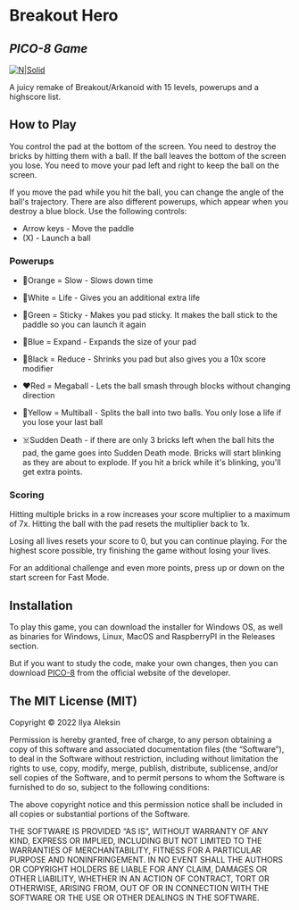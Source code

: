 # Breakout Hero

## _PICO-8 Game_

[![N|Solid](https://i.ibb.co/CvTFFNv/pico8-logo.png)](https://www.lexaloffle.com/pico-8.php)

A juicy remake of Breakout/Arkanoid with 15 levels, powerups and a highscore list.

## How to Play

You control the pad at the bottom of the screen. You need to destroy the bricks by hitting them with a ball. If the ball leaves the bottom of the screen you lose. You need to move your pad left and right to keep the ball on the screen.

If you move the pad while you hit the ball, you can change the angle of the ball's trajectory. There are also different powerups, which appear when you destroy a blue block. Use the following controls:

- Arrow keys - Move the paddle
- (X) - Launch a ball

### Powerups

- 🧡Orange = Slow - Slows down time
- 🤍White = Life - Gives you an additional extra life
- 💚Green = Sticky - Makes you pad sticky. It makes the ball stick to the paddle so you can launch it again
- 💙Blue = Expand - Expands the size of your pad
- 🖤Black = Reduce - Shrinks you pad but also gives you a 10x score modifier
- ❤️Red = Megaball - Lets the ball smash through blocks without changing direction
- 💛Yellow = Multiball - Splits the ball into two balls. You only lose a life if you lose your last ball

- ☠️Sudden Death - if there are only 3 bricks left when the ball hits the pad, the game goes into Sudden Death mode. Bricks will start blinking as they are about to explode. If you hit a brick while it's blinking, you'll get extra points.

### Scoring

Hitting multiple bricks in a row increases your score multiplier to a maximum of 7x. Hitting the ball with the pad resets the multiplier back to 1x.

Losing all lives resets your score to 0, but you can continue playing. For the highest score possible, try finishing the game without losing your lives.

For an additional challenge and even more points, press up or down on the start screen for Fast Mode.

## Installation

To play this game, you can download the installer for Windows OS, as well as binaries for Windows, Linux, MacOS and RaspberryPI in the Releases section.

But if you want to study the code, make your own changes, then you can download [PICO-8](https://www.lexaloffle.com/pico-8.php) from the official website of the developer.

## The MIT License (MIT)

Copyright © 2022 Ilya Aleksin

Permission is hereby granted, free of charge, to any person obtaining a copy of this software and associated documentation files (the “Software”), to deal in the Software without restriction, including without limitation the rights to use, copy, modify, merge, publish, distribute, sublicense, and/or sell copies of the Software, and to permit persons to whom the Software is furnished to do so, subject to the following conditions:

The above copyright notice and this permission notice shall be included in all copies or substantial portions of the Software.

THE SOFTWARE IS PROVIDED “AS IS”, WITHOUT WARRANTY OF ANY KIND, EXPRESS OR IMPLIED, INCLUDING BUT NOT LIMITED TO THE WARRANTIES OF MERCHANTABILITY, FITNESS FOR A PARTICULAR PURPOSE AND NONINFRINGEMENT. IN NO EVENT SHALL THE AUTHORS OR COPYRIGHT HOLDERS BE LIABLE FOR ANY CLAIM, DAMAGES OR OTHER LIABILITY, WHETHER IN AN ACTION OF CONTRACT, TORT OR OTHERWISE, ARISING FROM, OUT OF OR IN CONNECTION WITH THE SOFTWARE OR THE USE OR OTHER DEALINGS IN THE SOFTWARE.

